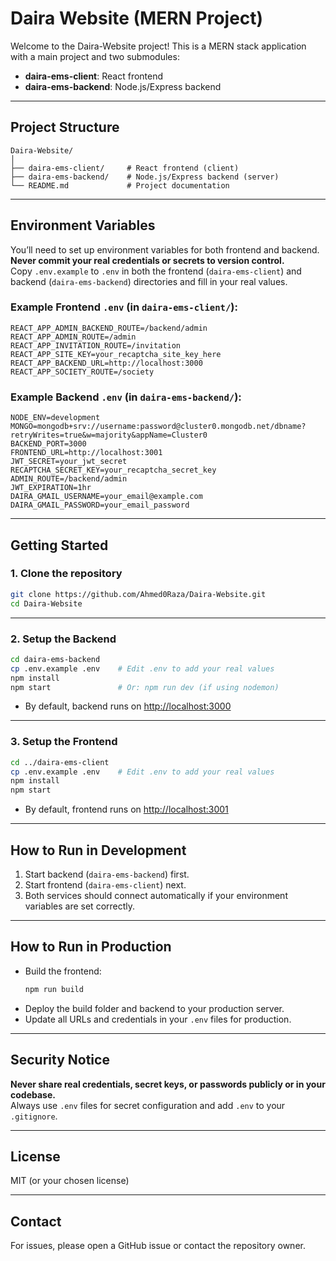 # Daira Website (MERN Project)

Welcome to the Daira-Website project! This is a MERN stack application with a main project and two submodules:
- **daira-ems-client**: React frontend
- **daira-ems-backend**: Node.js/Express backend

---

## Project Structure

```
Daira-Website/
│
├── daira-ems-client/     # React frontend (client)
├── daira-ems-backend/    # Node.js/Express backend (server)
└── README.md             # Project documentation
```

---

## Environment Variables

You’ll need to set up environment variables for both frontend and backend.  
**Never commit your real credentials or secrets to version control.**  
Copy `.env.example` to `.env` in both the frontend (`daira-ems-client`) and backend (`daira-ems-backend`) directories and fill in your real values.

### Example Frontend `.env` (in `daira-ems-client/`):

```
REACT_APP_ADMIN_BACKEND_ROUTE=/backend/admin
REACT_APP_ADMIN_ROUTE=/admin
REACT_APP_INVITATION_ROUTE=/invitation
REACT_APP_SITE_KEY=your_recaptcha_site_key_here
REACT_APP_BACKEND_URL=http://localhost:3000
REACT_APP_SOCIETY_ROUTE=/society
```

### Example Backend `.env` (in `daira-ems-backend/`):

```
NODE_ENV=development
MONGO=mongodb+srv://username:password@cluster0.mongodb.net/dbname?retryWrites=true&w=majority&appName=Cluster0
BACKEND_PORT=3000
FRONTEND_URL=http://localhost:3001
JWT_SECRET=your_jwt_secret
RECAPTCHA_SECRET_KEY=your_recaptcha_secret_key
ADMIN_ROUTE=/backend/admin
JWT_EXPIRATION=1hr
DAIRA_GMAIL_USERNAME=your_email@example.com
DAIRA_GMAIL_PASSWORD=your_email_password
```

---

## Getting Started

### 1. Clone the repository

```sh
git clone https://github.com/Ahmed0Raza/Daira-Website.git
cd Daira-Website
```

---

### 2. Setup the Backend

```sh
cd daira-ems-backend
cp .env.example .env    # Edit .env to add your real values
npm install
npm start               # Or: npm run dev (if using nodemon)
```

- By default, backend runs on [http://localhost:3000](http://localhost:3000)

---

### 3. Setup the Frontend

```sh
cd ../daira-ems-client
cp .env.example .env    # Edit .env to add your real values
npm install
npm start
```

- By default, frontend runs on [http://localhost:3001](http://localhost:3001)

---

## How to Run in Development

1. Start backend (`daira-ems-backend`) first.
2. Start frontend (`daira-ems-client`) next.
3. Both services should connect automatically if your environment variables are set correctly.

---

## How to Run in Production

- Build the frontend:  
  ```sh
  npm run build
  ```
- Deploy the build folder and backend to your production server.
- Update all URLs and credentials in your `.env` files for production.

---

## Security Notice

**Never share real credentials, secret keys, or passwords publicly or in your codebase.**  
Always use `.env` files for secret configuration and add `.env` to your `.gitignore`.

---

## License

MIT (or your chosen license)

---

## Contact

For issues, please open a GitHub issue or contact the repository owner.
